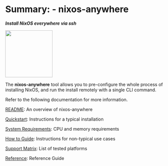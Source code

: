 # Summary: - nixos-anywhere

**_Install NixOS everywhere via ssh_**

<img title="" src="https://raw.githubusercontent.com/numtide/nixos-anywhere/main/docs/logo.png" alt="" width="149">

The **nixos-anywhere** tool allows you to pre-configure the whole process of
installing NixOS, and run the install remotely with a single CLI command.

Refer to the following documentation for more information.

[README](../README.md): An overview of nixos-anywhere 

[Quickstart](./quickstart.md): Instructions for a typical installation 

[System Requirements](./requirements.md): CPU and memory requirements             

[How to Guide](./howtos.md): Instructions for non-typical use cases  

[Support Matrix](./supportmatrix.md): List of tested platforms                

[Reference](./reference.md): Reference Guide                         
